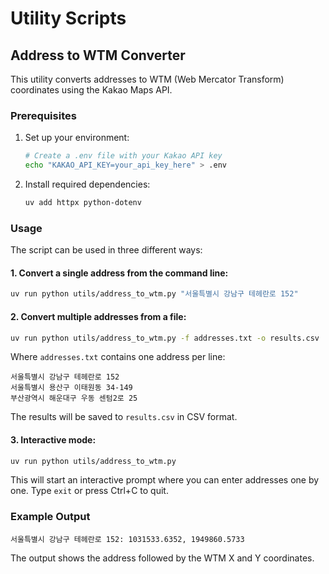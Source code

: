 # Utility Scripts

## Address to WTM Converter

This utility converts addresses to WTM (Web Mercator Transform) coordinates using the Kakao Maps API.

### Prerequisites

1. Set up your environment:
   ```bash
   # Create a .env file with your Kakao API key
   echo "KAKAO_API_KEY=your_api_key_here" > .env
   ```

2. Install required dependencies:
   ```bash
   uv add httpx python-dotenv
   ```

### Usage

The script can be used in three different ways:

#### 1. Convert a single address from the command line:

```bash
uv run python utils/address_to_wtm.py "서울특별시 강남구 테헤란로 152"
```

#### 2. Convert multiple addresses from a file:

```bash
uv run python utils/address_to_wtm.py -f addresses.txt -o results.csv
```

Where `addresses.txt` contains one address per line:
```
서울특별시 강남구 테헤란로 152
서울특별시 용산구 이태원동 34-149
부산광역시 해운대구 우동 센텀2로 25
```

The results will be saved to `results.csv` in CSV format.

#### 3. Interactive mode:

```bash
uv run python utils/address_to_wtm.py
```

This will start an interactive prompt where you can enter addresses one by one.
Type `exit` or press Ctrl+C to quit.

### Example Output

```
서울특별시 강남구 테헤란로 152: 1031533.6352, 1949860.5733
```

The output shows the address followed by the WTM X and Y coordinates.